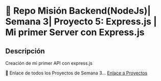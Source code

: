 # 📒 Repo Misión Backend(NodeJs)| Semana 3| Proyecto 5: Express.js | Mi primer Server con Express.js

## Descripción
Creación de mi primer API con express.js

📎 Enlace de todos los Proyectos de Semana 3...
[Enlace a Proyectos](https://github.com/antoni-codes/playbook/tree/main/weekly_mission_3)



